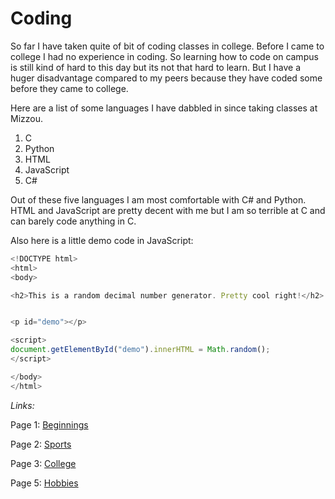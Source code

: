 # Coding

So far I have taken quite of bit of coding classes in college. Before I came to college I had no experience in coding. So learning how to code on campus is still kind of hard to this day but its not that hard to learn. But I have a huger disadvantage compared to my peers because they have coded some before they came to college. 

Here are a list of some languages I have dabbled in since taking classes at Mizzou. 

1) C
2) Python
3) HTML
4) JavaScript
5) C#

Out of these five languages I am most comfortable with C# and Python. HTML and JavaScript are pretty decent with me but I am so terrible at C and can barely code anything in C. 


Also here is a little demo code in JavaScript:

``` javascript
<!DOCTYPE html>
<html>
<body>

<h2>This is a random decimal number generator. Pretty cool right!</h2>


<p id="demo"></p>

<script>
document.getElementById("demo").innerHTML = Math.random();
</script>

</body>
</html>
```


_Links:_

Page 1: [Beginnings](Beginnings.md)

Page 2: [Sports](Sports.md) 

Page 3: [College](College.md)

Page 5: [Hobbies](Hobbies.md)





